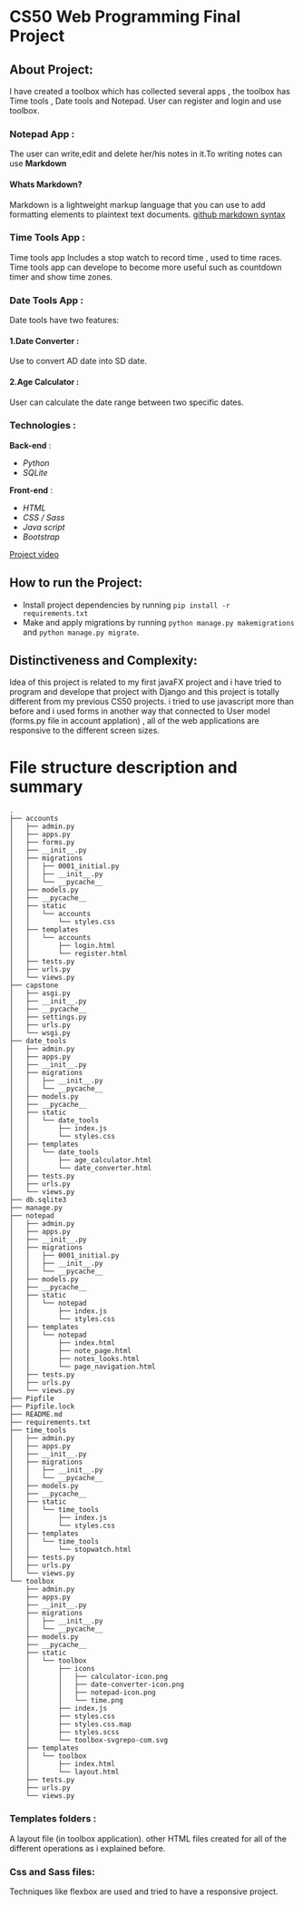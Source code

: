 # CS50 Web Programming Final Project

## About Project:

I have created a toolbox which has collected several apps , the toolbox has Time tools , Date tools and Notepad.
User can register and login and use toolbox.

### Notepad App :

The user can write,edit and delete her/his notes in it.To writing notes can use **Markdown**

#### Whats Markdown?

Markdown is a lightweight markup language that you can use to add formatting elements to plaintext text documents.
[github markdown syntax](https://docs.github.com/en/get-started/writing-on-github/getting-started-with-writing-and-formatting-on-github/basic-writing-and-formatting-syntax)

### Time Tools App :

Time tools app Includes a stop watch to record time , used to time races.
Time tools app can develope to become more useful such as countdown timer and show time zones.

### Date Tools App :

Date tools have two features:

#### 1.Date Converter :

Use to convert AD date into SD date.

#### 2.Age Calculator :

User can calculate the date range between two specific dates.

### Technologies :

**Back-end** :

- _Python_
- _SQLite_

**Front-end** :

- _HTML_
- _CSS / Sass_
- _Java script_
- _Bootstrap_

[Project video](https://youtu.be/09GLhTwTgoI)

## How to run the Project:

- Install project dependencies by running `pip install -r requirements.txt`
- Make and apply migrations by running `python manage.py makemigrations` and `python manage.py migrate`.

## Distinctiveness and Complexity:

Idea of this project is related to my first javaFX project and i have tried to program and develope that project with Django and this project is totally different from my previous CS50 projects.
i tried to use javascript more than before and i used forms in another way that connected to User model (forms.py file in account applation) , all of the web applications are responsive to the different screen sizes.

# File structure description and summary

```
.
├── accounts
│   ├── admin.py
│   ├── apps.py
│   ├── forms.py
│   ├── __init__.py
│   ├── migrations
│   │   ├── 0001_initial.py
│   │   ├── __init__.py
│   │   └── __pycache__
│   ├── models.py
│   ├── __pycache__
│   ├── static
│   │   └── accounts
│   │       └── styles.css
│   ├── templates
│   │   └── accounts
│   │       ├── login.html
│   │       └── register.html
│   ├── tests.py
│   ├── urls.py
│   └── views.py
├── capstone
│   ├── asgi.py
│   ├── __init__.py
│   ├── __pycache__
│   ├── settings.py
│   ├── urls.py
│   └── wsgi.py
├── date_tools
│   ├── admin.py
│   ├── apps.py
│   ├── __init__.py
│   ├── migrations
│   │   ├── __init__.py
│   │   └── __pycache__
│   ├── models.py
│   ├── __pycache__
│   ├── static
│   │   └── date_tools
│   │       ├── index.js
│   │       └── styles.css
│   ├── templates
│   │   └── date_tools
│   │       ├── age_calculator.html
│   │       └── date_converter.html
│   ├── tests.py
│   ├── urls.py
│   └── views.py
├── db.sqlite3
├── manage.py
├── notepad
│   ├── admin.py
│   ├── apps.py
│   ├── __init__.py
│   ├── migrations
│   │   ├── 0001_initial.py
│   │   ├── __init__.py
│   │   └── __pycache__
│   ├── models.py
│   ├── __pycache__
│   ├── static
│   │   └── notepad
│   │       ├── index.js
│   │       └── styles.css
│   ├── templates
│   │   └── notepad
│   │       ├── index.html
│   │       ├── note_page.html
│   │       ├── notes_looks.html
│   │       └── page_navigation.html
│   ├── tests.py
│   ├── urls.py
│   └── views.py
├── Pipfile
├── Pipfile.lock
├── README.md
├── requirements.txt
├── time_tools
│   ├── admin.py
│   ├── apps.py
│   ├── __init__.py
│   ├── migrations
│   │   ├── __init__.py
│   │   └── __pycache__
│   ├── models.py
│   ├── __pycache__
│   ├── static
│   │   └── time_tools
│   │       ├── index.js
│   │       └── styles.css
│   ├── templates
│   │   └── time_tools
│   │       └── stopwatch.html
│   ├── tests.py
│   ├── urls.py
│   └── views.py
└── toolbox
    ├── admin.py
    ├── apps.py
    ├── __init__.py
    ├── migrations
    │   ├── __init__.py
    │   └── __pycache__
    ├── models.py
    ├── __pycache__
    ├── static
    │   └── toolbox
    │       ├── icons
    │       │   ├── calculator-icon.png
    │       │   ├── date-converter-icon.png
    │       │   ├── notepad-icon.png
    │       │   └── time.png
    │       ├── index.js
    │       ├── styles.css
    │       ├── styles.css.map
    │       ├── styles.scss
    │       └── toolbox-svgrepo-com.svg
    ├── templates
    │   └── toolbox
    │       ├── index.html
    │       └── layout.html
    ├── tests.py
    ├── urls.py
    └── views.py

```

### Templates folders :

A layout file (in toolbox application). other HTML files created for all of the different operations as i explained before.

### Css and Sass files:

Techniques like flexbox are used and tried to have a responsive project.
